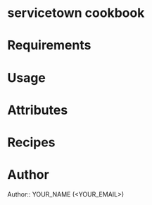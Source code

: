 # servicetown cookbook

# Requirements

# Usage

# Attributes

# Recipes

# Author

Author:: YOUR_NAME (<YOUR_EMAIL>)
